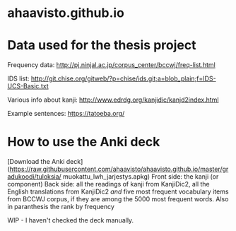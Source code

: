 # ahaavisto.github.io

# Data used for the thesis project

Frequency data: http://pj.ninjal.ac.jp/corpus_center/bccwj/freq-list.html

IDS list: http://git.chise.org/gitweb/?p=chise/ids.git;a=blob_plain;f=IDS-UCS-Basic.txt

Various info about kanji: http://www.edrdg.org/kanjidic/kanjd2index.html

Example sentences: https://tatoeba.org/

# How to use the Anki deck
[Download the Anki deck](https://raw.githubusercontent.com/ahaavisto/ahaavisto.github.io/master/gradukoodi/tuloksia/ 	muokattu_lwh_jarjestys.apkg)
Front side: the kanji (or component)
Back side: all the readings of kanji from KanjiDic2, all the English translations from KanjiDic2
*and* five most frequent vocabulary items from BCCWJ corpus, if they are among the 5000 most frequent words. Also in paranthesis the rank by frequency

WIP - I haven't checked the deck manually.

